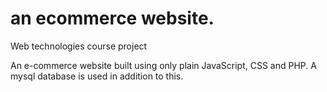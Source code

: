 # an ecommerce website.

Web technologies course project

An e-commerce website built using only plain JavaScript, CSS and PHP. A mysql database is used in addition to this.

